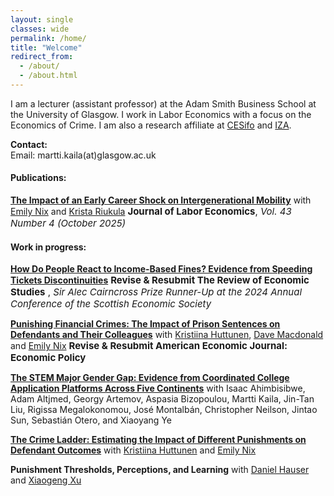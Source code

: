 ```yaml
---
layout: single
classes: wide
permalink: /home/
title: "Welcome"
redirect_from:
  - /about/
  - /about.html
---
```


I am a lecturer (assistant professor) at the Adam Smith Business School at the University of Glasgow. I work in Labor Economics with a focus on the Economics of Crime. I am also a research affiliate at [CESifo](https://www.cesifo.org/en) and [IZA](https://www.iza.org/). 



**Contact:**  
Email: martti.kaila(at)glasgow.ac.uk


#### **Publications:**

[**The Impact of an Early Career Shock on Intergenerational Mobility**](/assets/docs/KNR_Job_Loss_Intergenerational_Mobility_Revision.pdf) with [Emily Nix](https://sites.google.com/site/emilyenix/) and [Krista Riukula](https://sites.google.com/view/kristariukula/) <span style="font-size:15px"> **Journal of Labor Economics**, *Vol. 43 Number 4 (October 2025)* </span>


#### **Work in progress:**
[**How Do People React to Income-Based Fines? Evidence from Speeding Tickets Discontinuities**](/assets/docs/jmp_kaila.pdf) <span style="font-size:15px"> **Revise & Resubmit The Review of Economic Studies**  </span>
<span style="font-size:15px">,  *Sir Alec Cairncross Prize Runner-Up at the 2024 Annual Conference of the Scottish Economic Society* </span> 

[**Punishing Financial Crimes: The Impact of Prison Sentences on Defendants and Their Colleagues**](/assets/docs/Financial_Crime_and_Spillovers.pdf) with [Kristiina Huttunen](https://sites.google.com/site/krhuttunen/), [Dave Macdonald](https://sites.google.com/view/dave-mac/home) and [Emily Nix](https://sites.google.com/site/emilyenix/) <span style="font-size:15px"> **Revise & Resubmit American Economic Journal: Economic Policy** </span> 

[**The STEM Major Gender Gap: Evidence from Coordinated College Application Platforms Across Five Continents**](/assets/docs/00_inequality_in_college_applicationns_three_continents.pdf) with Isaac Ahimbisibwe, Adam Altjmed, Georgy Artemov, Aspasia Bizopoulou, Martti Kaila, Jin-Tan Liu, Rigissa Megalokonomou, José Montalbán, Christopher Neilson, Jintao Sun, Sebastián Otero, and Xiaoyang Ye

[**The Crime Ladder: Estimating the Impact of Different Punishments on Defendant Outcomes**](/assets/docs/ladder.pdf) with [Kristiina Huttunen](https://sites.google.com/site/krhuttunen/) and [Emily Nix](https://sites.google.com/site/emilyenix/)


**Punishment Thresholds, Perceptions, and Learning** with [Daniel Hauser](https://danielnhauser.com/) and [Xiaogeng Xu](https://sites.google.com/site/xiaogengxueconomics/home) 

